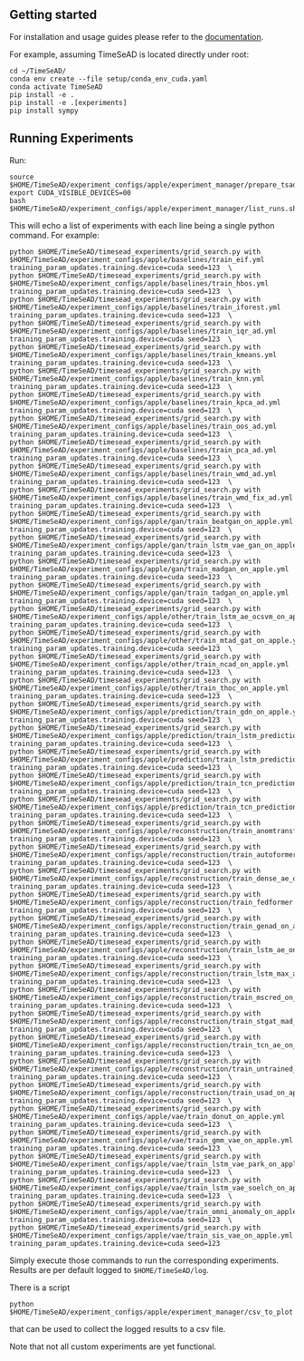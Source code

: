 ## Getting started

For installation and usage guides please refer to the [documentation](https://timesead.readthedocs.io/en/latest).

For example, assuming TimeSeAD is located directly under root:

    
    cd ~/TimeSeAD/
    conda env create --file setup/conda_env_cuda.yaml
    conda activate TimeSeAD
    pip install -e . 
    pip install -e .[experiments] 
    pip install sympy

## Running Experiments

Run:

    source $HOME/TimeSeAD/experiment_configs/apple/experiment_manager/prepare_tsad.sh
    export CUDA_VISIBLE_DEVICES=00
    bash $HOME/TimeSeAD/experiment_configs/apple/experiment_manager/list_runs.sh

This will echo a list of experiments with each line being a single python command. 
For example:

    python $HOME/TimeSeAD/timesead_experiments/grid_search.py with $HOME/TimeSeAD/experiment_configs/apple/baselines/train_eif.yml training_param_updates.training.device=cuda seed=123  \
    python $HOME/TimeSeAD/timesead_experiments/grid_search.py with $HOME/TimeSeAD/experiment_configs/apple/baselines/train_hbos.yml training_param_updates.training.device=cuda seed=123  \
    python $HOME/TimeSeAD/timesead_experiments/grid_search.py with $HOME/TimeSeAD/experiment_configs/apple/baselines/train_iforest.yml training_param_updates.training.device=cuda seed=123  \
    python $HOME/TimeSeAD/timesead_experiments/grid_search.py with $HOME/TimeSeAD/experiment_configs/apple/baselines/train_iqr_ad.yml training_param_updates.training.device=cuda seed=123  \
    python $HOME/TimeSeAD/timesead_experiments/grid_search.py with $HOME/TimeSeAD/experiment_configs/apple/baselines/train_kmeans.yml training_param_updates.training.device=cuda seed=123  \
    python $HOME/TimeSeAD/timesead_experiments/grid_search.py with $HOME/TimeSeAD/experiment_configs/apple/baselines/train_knn.yml training_param_updates.training.device=cuda seed=123  \
    python $HOME/TimeSeAD/timesead_experiments/grid_search.py with $HOME/TimeSeAD/experiment_configs/apple/baselines/train_kpca_ad.yml training_param_updates.training.device=cuda seed=123  \
    python $HOME/TimeSeAD/timesead_experiments/grid_search.py with $HOME/TimeSeAD/experiment_configs/apple/baselines/train_oos_ad.yml training_param_updates.training.device=cuda seed=123  \
    python $HOME/TimeSeAD/timesead_experiments/grid_search.py with $HOME/TimeSeAD/experiment_configs/apple/baselines/train_pca_ad.yml training_param_updates.training.device=cuda seed=123  \
    python $HOME/TimeSeAD/timesead_experiments/grid_search.py with $HOME/TimeSeAD/experiment_configs/apple/baselines/train_wmd_ad.yml training_param_updates.training.device=cuda seed=123  \
    python $HOME/TimeSeAD/timesead_experiments/grid_search.py with $HOME/TimeSeAD/experiment_configs/apple/baselines/train_wmd_fix_ad.yml training_param_updates.training.device=cuda seed=123  \
    python $HOME/TimeSeAD/timesead_experiments/grid_search.py with $HOME/TimeSeAD/experiment_configs/apple/gan/train_beatgan_on_apple.yml training_param_updates.training.device=cuda seed=123  \
    python $HOME/TimeSeAD/timesead_experiments/grid_search.py with $HOME/TimeSeAD/experiment_configs/apple/gan/train_lstm_vae_gan_on_apple.yml training_param_updates.training.device=cuda seed=123  \
    python $HOME/TimeSeAD/timesead_experiments/grid_search.py with $HOME/TimeSeAD/experiment_configs/apple/gan/train_madgan_on_apple.yml training_param_updates.training.device=cuda seed=123  \
    python $HOME/TimeSeAD/timesead_experiments/grid_search.py with $HOME/TimeSeAD/experiment_configs/apple/gan/train_tadgan_on_apple.yml training_param_updates.training.device=cuda seed=123  \
    python $HOME/TimeSeAD/timesead_experiments/grid_search.py with $HOME/TimeSeAD/experiment_configs/apple/other/train_lstm_ae_ocsvm_on_apple.yml training_param_updates.training.device=cuda seed=123  \
    python $HOME/TimeSeAD/timesead_experiments/grid_search.py with $HOME/TimeSeAD/experiment_configs/apple/other/train_mtad_gat_on_apple.yml training_param_updates.training.device=cuda seed=123  \
    python $HOME/TimeSeAD/timesead_experiments/grid_search.py with $HOME/TimeSeAD/experiment_configs/apple/other/train_ncad_on_apple.yml training_param_updates.training.device=cuda seed=123  \
    python $HOME/TimeSeAD/timesead_experiments/grid_search.py with $HOME/TimeSeAD/experiment_configs/apple/other/train_thoc_on_apple.yml training_param_updates.training.device=cuda seed=123  \
    python $HOME/TimeSeAD/timesead_experiments/grid_search.py with $HOME/TimeSeAD/experiment_configs/apple/prediction/train_gdn_on_apple.yml training_param_updates.training.device=cuda seed=123  \
    python $HOME/TimeSeAD/timesead_experiments/grid_search.py with $HOME/TimeSeAD/experiment_configs/apple/prediction/train_lstm_prediction_filonov_on_apple.yml training_param_updates.training.device=cuda seed=123  \
    python $HOME/TimeSeAD/timesead_experiments/grid_search.py with $HOME/TimeSeAD/experiment_configs/apple/prediction/train_lstm_prediction_malhotra_on_apple.yml training_param_updates.training.device=cuda seed=123  \
    python $HOME/TimeSeAD/timesead_experiments/grid_search.py with $HOME/TimeSeAD/experiment_configs/apple/prediction/train_tcn_prediction_he_on_apple.yml training_param_updates.training.device=cuda seed=123  \
    python $HOME/TimeSeAD/timesead_experiments/grid_search.py with $HOME/TimeSeAD/experiment_configs/apple/prediction/train_tcn_prediction_munir_on_apple.yml training_param_updates.training.device=cuda seed=123  \
    python $HOME/TimeSeAD/timesead_experiments/grid_search.py with $HOME/TimeSeAD/experiment_configs/apple/reconstruction/train_anomtransf_on_apple.yml training_param_updates.training.device=cuda seed=123  \
    python $HOME/TimeSeAD/timesead_experiments/grid_search.py with $HOME/TimeSeAD/experiment_configs/apple/reconstruction/train_autoformer.yml training_param_updates.training.device=cuda seed=123  \
    python $HOME/TimeSeAD/timesead_experiments/grid_search.py with $HOME/TimeSeAD/experiment_configs/apple/reconstruction/train_dense_ae_on_apple.yml training_param_updates.training.device=cuda seed=123  \
    python $HOME/TimeSeAD/timesead_experiments/grid_search.py with $HOME/TimeSeAD/experiment_configs/apple/reconstruction/train_fedformer.yml training_param_updates.training.device=cuda seed=123  \
    python $HOME/TimeSeAD/timesead_experiments/grid_search.py with $HOME/TimeSeAD/experiment_configs/apple/reconstruction/train_genad_on_apple.yml training_param_updates.training.device=cuda seed=123  \
    python $HOME/TimeSeAD/timesead_experiments/grid_search.py with $HOME/TimeSeAD/experiment_configs/apple/reconstruction/train_lstm_ae_on_apple.yml training_param_updates.training.device=cuda seed=123  \
    python $HOME/TimeSeAD/timesead_experiments/grid_search.py with $HOME/TimeSeAD/experiment_configs/apple/reconstruction/train_lstm_max_ae_on_apple.yml training_param_updates.training.device=cuda seed=123  \
    python $HOME/TimeSeAD/timesead_experiments/grid_search.py with $HOME/TimeSeAD/experiment_configs/apple/reconstruction/train_mscred_on_apple.yml training_param_updates.training.device=cuda seed=123  \
    python $HOME/TimeSeAD/timesead_experiments/grid_search.py with $HOME/TimeSeAD/experiment_configs/apple/reconstruction/train_stgat_mad_on_apple.yml training_param_updates.training.device=cuda seed=123  \
    python $HOME/TimeSeAD/timesead_experiments/grid_search.py with $HOME/TimeSeAD/experiment_configs/apple/reconstruction/train_tcn_ae_on_apple.yml training_param_updates.training.device=cuda seed=123  \
    python $HOME/TimeSeAD/timesead_experiments/grid_search.py with $HOME/TimeSeAD/experiment_configs/apple/reconstruction/train_untrained_lstm_ae_on_apple.yml training_param_updates.training.device=cuda seed=123  \
    python $HOME/TimeSeAD/timesead_experiments/grid_search.py with $HOME/TimeSeAD/experiment_configs/apple/reconstruction/train_usad_on_apple.yml training_param_updates.training.device=cuda seed=123  \
    python $HOME/TimeSeAD/timesead_experiments/grid_search.py with $HOME/TimeSeAD/experiment_configs/apple/vae/train_donut_on_apple.yml training_param_updates.training.device=cuda seed=123  \
    python $HOME/TimeSeAD/timesead_experiments/grid_search.py with $HOME/TimeSeAD/experiment_configs/apple/vae/train_gmm_vae_on_apple.yml training_param_updates.training.device=cuda seed=123  \
    python $HOME/TimeSeAD/timesead_experiments/grid_search.py with $HOME/TimeSeAD/experiment_configs/apple/vae/train_lstm_vae_park_on_apple.yml training_param_updates.training.device=cuda seed=123  \
    python $HOME/TimeSeAD/timesead_experiments/grid_search.py with $HOME/TimeSeAD/experiment_configs/apple/vae/train_lstm_vae_soelch_on_apple.yml training_param_updates.training.device=cuda seed=123  \
    python $HOME/TimeSeAD/timesead_experiments/grid_search.py with $HOME/TimeSeAD/experiment_configs/apple/vae/train_omni_anomaly_on_apple.yml training_param_updates.training.device=cuda seed=123  \
    python $HOME/TimeSeAD/timesead_experiments/grid_search.py with $HOME/TimeSeAD/experiment_configs/apple/vae/train_sis_vae_on_apple.yml training_param_updates.training.device=cuda seed=123 


Simply execute those commands to run the corresponding experiments. 
Results are per default logged to `$HOME/TimeSeAD/log`.

There is a script 

    python $HOME/TimeSeAD/experiment_configs/apple/experiment_manager/csv_to_plot.py

that can be used to collect the logged results to a csv file.

Note that not all custom experiments are yet functional. 
